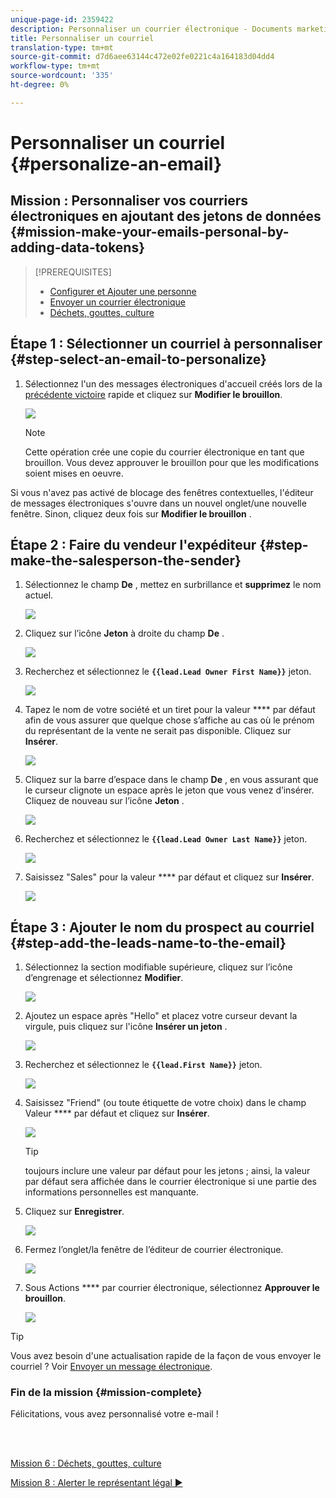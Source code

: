 ```yaml
---
unique-page-id: 2359422
description: Personnaliser un courrier électronique - Documents marketing - Documentation du produit
title: Personnaliser un courriel
translation-type: tm+mt
source-git-commit: d7d6aee63144c472e02fe0221c4a164183d04dd4
workflow-type: tm+mt
source-wordcount: '335'
ht-degree: 0%

---
```



# Personnaliser un courriel {#personalize-an-email}

## Mission : Personnaliser vos courriers électroniques en ajoutant des jetons de données {#mission-make-your-emails-personal-by-adding-data-tokens}

>[!PREREQUISITES]
>
>* [Configurer et Ajouter une personne](/help/marketo/getting-started/quick-wins/get-set-up-and-add-a-person.md)
>* [Envoyer un courrier électronique](/help/marketo/getting-started/quick-wins/send-an-email.md)
>* [Déchets, gouttes, culture](/help/marketo/getting-started/quick-wins/drip-drip-nurture.md)


## Étape 1 : Sélectionner un courriel à personnaliser {#step-select-an-email-to-personalize}

1. Sélectionnez l&#39;un des messages électroniques d&#39;accueil créés lors de la [précédente victoire](/help/marketo/getting-started/quick-wins/drip-drip-nurture.md) rapide et cliquez sur **Modifier le brouillon**.

   ![](assets/one-4.png)

   >[!NOTE]
   >
   >Cette opération crée une copie du courrier électronique en tant que brouillon. Vous devez approuver le brouillon pour que les modifications soient mises en oeuvre.

Si vous n&#39;avez pas activé de blocage des fenêtres contextuelles, l&#39;éditeur de messages électroniques s&#39;ouvre dans un nouvel onglet/une nouvelle fenêtre. Sinon, cliquez deux fois sur **Modifier le brouillon** .

## Étape 2 : Faire du vendeur l&#39;expéditeur {#step-make-the-salesperson-the-sender}

1. Sélectionnez le champ **De** , mettez en surbrillance et **supprimez** le nom actuel.

   ![](assets/two-5.png)

1. Cliquez sur l’icône **Jeton** à droite du champ **De** .

   ![](assets/three-4.png)

1. Recherchez et sélectionnez le **`{{lead.Lead Owner First Name}}`** jeton.

   ![](assets/four-3.png)

1. Tapez le nom de votre société et un tiret pour la valeur **** par défaut afin de vous assurer que quelque chose s’affiche au cas où le prénom du représentant de la vente ne serait pas disponible. Cliquez sur **Insérer**.

   ![](assets/five-4.png)

1. Cliquez sur la barre d’espace dans le champ **De** , en vous assurant que le curseur clignote un espace après le jeton que vous venez d’insérer. Cliquez de nouveau sur l’icône **Jeton** .

   ![](assets/six-4.png)

1. Recherchez et sélectionnez le **`{{lead.Lead Owner Last Name}}`** jeton.

   ![](assets/seven-5.png)

1. Saisissez &quot;Sales&quot; pour la valeur **** par défaut et cliquez sur **Insérer**.

   ![](assets/eight-3.png)

## Étape 3 : Ajouter le nom du prospect au courriel {#step-add-the-leads-name-to-the-email}

1. Sélectionnez la section modifiable supérieure, cliquez sur l’icône d’engrenage et sélectionnez **Modifier**.

   ![](assets/nine-2.png)

1. Ajoutez un espace après &quot;Hello&quot; et placez votre curseur devant la virgule, puis cliquez sur l&#39;icône **Insérer un jeton** .

   ![](assets/ten-4.png)

1. Recherchez et sélectionnez le **`{{lead.First Name}}`** jeton.

   ![](assets/eleven-4.png)

1. Saisissez &quot;Friend&quot; (ou toute étiquette de votre choix) dans le champ Valeur **** par défaut et cliquez sur **Insérer**.

   ![](assets/twelve-3.png)

   >[!TIP]
   >
   >toujours inclure une valeur par défaut pour les jetons ; ainsi, la valeur par défaut sera affichée dans le courrier électronique si une partie des informations personnelles est manquante.

1. Cliquez sur **Enregistrer**.

   ![](assets/thirteen-3.png)

1. Fermez l’onglet/la fenêtre de l’éditeur de courrier électronique.

   ![](assets/fourteen-3.png)

1. Sous Actions **** par courrier électronique, sélectionnez **Approuver le brouillon**.

   ![](assets/fifteen-3.png)

>[!TIP]
>
>Vous avez besoin d&#39;une actualisation rapide de la façon de vous envoyer le courriel ? Voir [Envoyer un message électronique](/help/marketo/getting-started/quick-wins/send-an-email.md).

### Fin de la mission {#mission-complete}

Félicitations, vous avez personnalisé votre e-mail !

<br> 

[Mission 6 : Déchets, gouttes, culture](/help/marketo/getting-started/quick-wins/drip-drip-nurture.md)

[Mission 8 : Alerter le représentant légal ►](/help/marketo/getting-started/quick-wins/alert-the-sales-rep.md)
